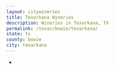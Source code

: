 ```yaml
---
layout: citywineries
title: Texarkana Wineries
description: Wineries in Texarkana, TX
permalink: /texas/bowie/texarkana/
state: tx
county: bowie
city: texarkana
---
```

-
